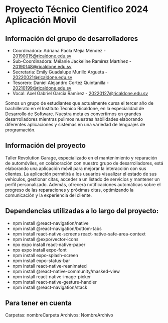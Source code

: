 # Proyecto Técnico Cientifico 2024 Aplicación Movil

## Información del grupo de desarrolladores 
* Coordinadora: Adriana Paola Mejía Méndez - 20190015@ricaldone.edu.sv
* Sub-Coordinadora: Mélanie Jackeline Ramírez Martínez - 20190148@ricaldone.edu.sv
* Secretaria: Emily Guadalupe Murillo Argueta - 20220021@ricaldone.edu.sv
* Tesorero: Daniel Alejandro Cortez Quintanilla - 20210199@ricaldone.edu.sv
* Vocal: Axel Gabriel García Ramirez - 20220127@ricaldone.edu.sv

Somos un grupo de estudiantes que actualmente cursa el tercer año de bachillerato en el Instituto Técnico Ricaldone, en la especialidad de Desarrollo de Software. Nuestra meta es convertirnos en grandes desarrolladores mientras pulimos nuestras habilidades elaborando diferentes aplicaciones y sistemas en una variedad de lenguajes de programación.

## Información del proyecto
Taller Revolution Garage, especializado en el mantenimiento y reparación de automóviles, en colaboración con nuestro grupo de desarrolladores, está elaborando una aplicación móvil para mejorar la interacción con sus clientes. La aplicación permitirá a los usuarios visualizar el estado de sus vehículos, gestionar citas, acceder a un listado de servicios y mantener un perfil personalizado. Además, ofrecerá notificaciones automáticas sobre el progreso de las reparaciones y próximas citas, optimizando la comunicación y la experiencia del cliente.

## Dependencias utilizadas a lo largo del proyecto:
* npm install @react-navigation/native
* npm install @react-navigation/bottom-tabs
* npm install react-native-screens react-native-safe-area-context
* npm install @expo/vector-icons
* npx expo install react-native-paper
* npx expo install expo-font
* npm install expo-splash-screen
* npm install expo-status-bar
* npm install react-native-reanimated
* npm install @react-native-community/masked-view
* npm install react-native-image-picker
* npm install react-native-gesture-handler
* npm install @react-navigation/stack

## Para tener en cuenta

Carpetas: nombreCarpeta
Archivos: NombreArchivo
